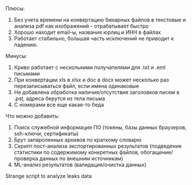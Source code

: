 Плюсы:
1) Без учета времени на конвертацию бинарных файлов в текстовые и анализа pdf как изображений - отрабатывает быстро
2) Хорошо находит email-ы, названия юрлиц и ИНН в файлах
3) Работает стабильно, большая часть исключений не приводит к падению.

Минусы:
1) Криво работает с несколькими получателями для .txt и .eml письмами
2) При конвертации xls в xlsx и doc в docx может несколько раз перезаписываться файл, если имена одинаковые
3) Не добавлена обработка наличия/отсутствия заголовков писем в .pst, адреса берутся из тела письма
4) С номерами все еще какая-то беда

Что можно добавить:
1) Поиск служебной информации ПО (токены, базы данных браузеров, ssh-ключи, сертификаты)
2) Брут запароленных архивов по краткому словарю
3) Скрипт пост-анализа экспортированных результатов (подведение статистики по содержимому конкретных файлов, обогащение/проверка данных по внешним источникам)
4) ML-анализ  результатов (валидация/очистка данных)



Strange script to analyze leaks data
